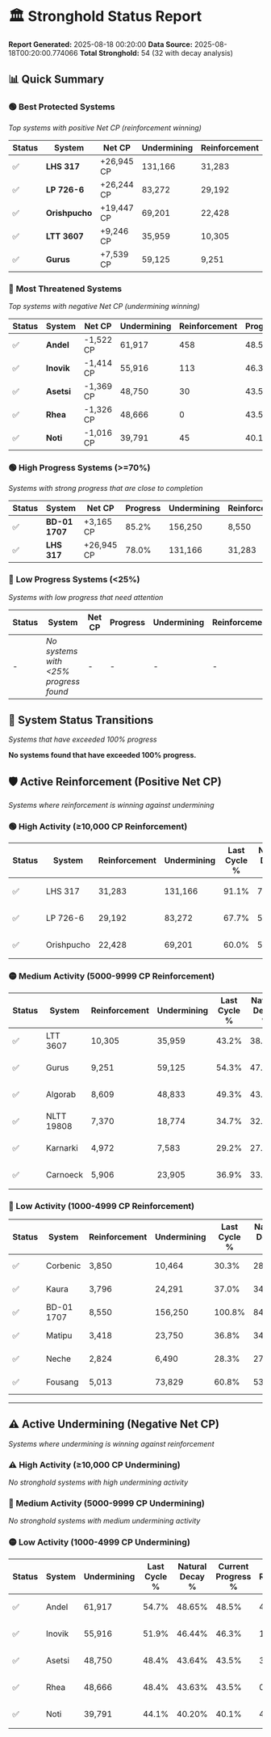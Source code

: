 # 🏛️ Stronghold Status Report

**Report Generated:** 2025-08-18 00:20:00
**Data Source:** 2025-08-18T00:20:00.774066
**Total Stronghold:** 54 (32 with decay analysis)

## 📊 Quick Summary

### 🟢 **Best Protected Systems**
*Top systems with positive Net CP (reinforcement winning)*

| Status | System | Net CP | Undermining | Reinforcement | Progress |
|--------|--------|--------|-------------|---------------|----------|
| ✅ | **LHS 317** | +26,945 CP | 131,166 | 31,283 | 78.0% |
| ✅ | **LP 726-6** | +26,244 CP | 83,272 | 29,192 | 59.4% |
| ✅ | **Orishpucho** | +19,447 CP | 69,201 | 22,428 | 53.1% |
| ✅ | **LTT 3607** | +9,246 CP | 35,959 | 10,305 | 39.6% |
| ✅ | **Gurus** | +7,539 CP | 59,125 | 9,251 | 48.4% |

### 🔴 **Most Threatened Systems**
*Top systems with negative Net CP (undermining winning)*

| Status | System | Net CP | Undermining | Reinforcement | Progress |
|--------|--------|--------|-------------|---------------|----------|
| ✅ | **Andel** | -1,522 CP | 61,917 | 458 | 48.5% |
| ✅ | **Inovik** | -1,414 CP | 55,916 | 113 | 46.3% |
| ✅ | **Asetsi** | -1,369 CP | 48,750 | 30 | 43.5% |
| ✅ | **Rhea** | -1,326 CP | 48,666 | 0 | 43.5% |
| ✅ | **Noti** | -1,016 CP | 39,791 | 45 | 40.1% |

### 🟢 **High Progress Systems (>=70%)**
*Systems with strong progress that are close to completion*

| Status | System | Net CP | Progress | Undermining | Reinforcement |
|--------|--------|--------|----------|-------------|---------------|
| ✅ | **BD-01 1707** | +3,165 CP | 85.2% | 156,250 | 8,550 |
| ✅ | **LHS 317** | +26,945 CP | 78.0% | 131,166 | 31,283 |

### 🔴 **Low Progress Systems (<25%)**
*Systems with low progress that need attention*

| Status | System | Net CP | Progress | Undermining | Reinforcement |
|--------|--------|--------|----------|-------------|---------------|
| - | *No systems with <25% progress found* | - | - | - | - |
## 🔄 System Status Transitions
*Systems that have exceeded 100% progress*

**No systems found that have exceeded 100% progress.**

## 🛡️ Active Reinforcement (Positive Net CP)
*Systems where reinforcement is winning against undermining*

### 🟢 High Activity (≥10,000 CP Reinforcement)

| Status | System | Reinforcement | Undermining | Last Cycle % | Natural Decay % | Current Progress % | Current CP | Net CP | Activity |
|--------|--------|---------------|-------------|--------------|-----------------|-------------------|------------|--------|----------|
| ✅ | LHS 317 | 31,283 | 131,166 | 91.1% | 75.31% | 78.0% | 780,000 | +26,945 | 🟢 High Reinforcement |
| ✅ | LP 726-6 | 29,192 | 83,272 | 67.7% | 56.78% | 59.4% | 594,000 | +26,244 | 🟢 High Reinforcement |
| ✅ | Orishpucho | 22,428 | 69,201 | 60.0% | 51.16% | 53.1% | 531,000 | +19,447 | 🟢 High Reinforcement |

### 🟡 Medium Activity (5000-9999 CP Reinforcement)

| Status | System | Reinforcement | Undermining | Last Cycle % | Natural Decay % | Current Progress % | Current CP | Net CP | Activity |
|--------|--------|---------------|-------------|--------------|-----------------|-------------------|------------|--------|----------|
| ✅ | LTT 3607 | 10,305 | 35,959 | 43.2% | 38.68% | 39.6% | 396,000 | +9,246 | 🟡 Medium Reinforcement |
| ✅ | Gurus | 9,251 | 59,125 | 54.3% | 47.65% | 48.4% | 484,000 | +7,539 | 🟡 Medium Reinforcement |
| ✅ | Algorab | 8,609 | 48,833 | 49.3% | 43.68% | 44.4% | 444,000 | +7,228 | 🟡 Medium Reinforcement |
| ✅ | NLTT 19808 | 7,370 | 18,774 | 34.7% | 32.10% | 32.8% | 327,999 | +6,995 | 🟡 Medium Reinforcement |
| ✅ | Karnarki | 4,972 | 7,583 | 29.2% | 27.88% | 28.4% | 284,000 | +5,197 | 🟡 Medium Reinforcement |
| ✅ | Carnoeck | 5,906 | 23,905 | 36.9% | 33.99% | 34.5% | 345,000 | +5,133 | 🟡 Medium Reinforcement |

### 🔴 Low Activity (1000-4999 CP Reinforcement)

| Status | System | Reinforcement | Undermining | Last Cycle % | Natural Decay % | Current Progress % | Current CP | Net CP | Activity |
|--------|--------|---------------|-------------|--------------|-----------------|-------------------|------------|--------|----------|
| ✅ | Corbenic | 3,850 | 10,464 | 30.3% | 28.92% | 29.3% | 293,000 | +3,802 | 🔵 Low Reinforcement |
| ✅ | Kaura | 3,796 | 24,291 | 37.0% | 34.27% | 34.6% | 346,000 | +3,339 | 🔵 Low Reinforcement |
| ✅ | BD-01 1707 | 8,550 | 156,250 | 100.8% | 84.88% | 85.2% | 852,000 | +3,165 | 🔵 Low Reinforcement |
| ✅ | Matipu | 3,418 | 23,750 | 36.8% | 34.09% | 34.4% | 344,000 | +3,068 | 🔵 Low Reinforcement |
| ✅ | Neche | 2,824 | 6,490 | 28.3% | 27.41% | 27.7% | 276,999 | +2,949 | 🔵 Low Reinforcement |
| ✅ | Fousang | 5,013 | 73,829 | 60.8% | 53.16% | 53.4% | 534,000 | +2,428 | 🔵 Low Reinforcement |


---

## ⚠️ Active Undermining (Negative Net CP)
*Systems where undermining is winning against reinforcement*

### ⚠️ High Activity (≥10,000 CP Undermining)

*No stronghold systems with high undermining activity*

### 🔶 Medium Activity (5000-9999 CP Undermining)

*No stronghold systems with medium undermining activity*

### 🟡 Low Activity (1000-4999 CP Undermining)

| Status | System | Undermining | Last Cycle % | Natural Decay % | Current Progress % | Reinforcement | Current CP | Net CP | Activity |
|--------|--------|-------------|--------------|-----------------|-------------------|---------------|------------|--------|----------|
| ✅ | Andel | 61,917 | 54.7% | 48.65% | 48.5% | 458 | 485,000 | -1,522 | 🟡 Low Undermining |
| ✅ | Inovik | 55,916 | 51.9% | 46.44% | 46.3% | 113 | 462,999 | -1,414 | 🟡 Low Undermining |
| ✅ | Asetsi | 48,750 | 48.4% | 43.64% | 43.5% | 30 | 435,000 | -1,369 | 🟡 Low Undermining |
| ✅ | Rhea | 48,666 | 48.4% | 43.63% | 43.5% | 0 | 435,000 | -1,326 | 🟡 Low Undermining |
| ✅ | Noti | 39,791 | 44.1% | 40.20% | 40.1% | 45 | 401,000 | -1,016 | 🟡 Low Undermining |
